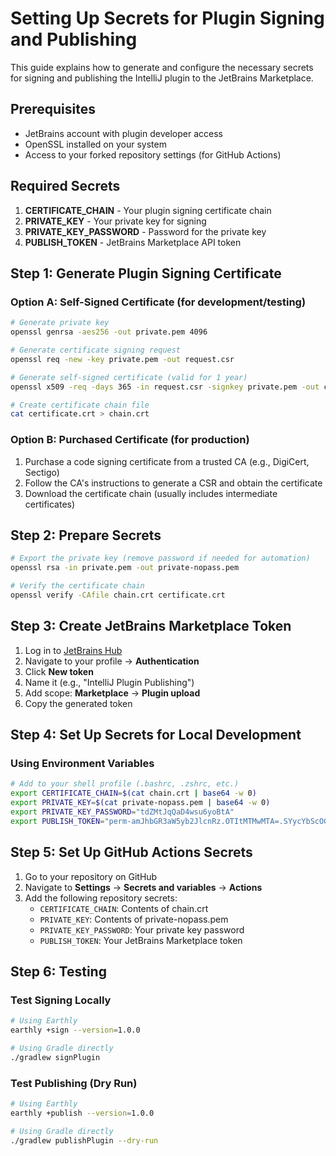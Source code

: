 # Setting Up Secrets for Plugin Signing and Publishing

This guide explains how to generate and configure the necessary secrets for signing and publishing the IntelliJ plugin to the JetBrains Marketplace.

## Prerequisites

- JetBrains account with plugin developer access
- OpenSSL installed on your system
- Access to your forked repository settings (for GitHub Actions)

## Required Secrets

1. **CERTIFICATE_CHAIN** - Your plugin signing certificate chain
2. **PRIVATE_KEY** - Your private key for signing
3. **PRIVATE_KEY_PASSWORD** - Password for the private key
4. **PUBLISH_TOKEN** - JetBrains Marketplace API token

## Step 1: Generate Plugin Signing Certificate

### Option A: Self-Signed Certificate (for development/testing)

```bash
# Generate private key
openssl genrsa -aes256 -out private.pem 4096

# Generate certificate signing request
openssl req -new -key private.pem -out request.csr

# Generate self-signed certificate (valid for 1 year)
openssl x509 -req -days 365 -in request.csr -signkey private.pem -out certificate.crt

# Create certificate chain file
cat certificate.crt > chain.crt
```

### Option B: Purchased Certificate (for production)

1. Purchase a code signing certificate from a trusted CA (e.g., DigiCert, Sectigo)
2. Follow the CA's instructions to generate a CSR and obtain the certificate
3. Download the certificate chain (usually includes intermediate certificates)

## Step 2: Prepare Secrets

```bash
# Export the private key (remove password if needed for automation)
openssl rsa -in private.pem -out private-nopass.pem

# Verify the certificate chain
openssl verify -CAfile chain.crt certificate.crt
```

## Step 3: Create JetBrains Marketplace Token

1. Log in to [JetBrains Hub](https://hub.jetbrains.com/)
2. Navigate to your profile → **Authentication**
3. Click **New token**
4. Name it (e.g., "IntelliJ Plugin Publishing")
5. Add scope: **Marketplace** → **Plugin upload**
6. Copy the generated token

## Step 4: Set Up Secrets for Local Development

### Using Environment Variables

```bash
# Add to your shell profile (.bashrc, .zshrc, etc.)
export CERTIFICATE_CHAIN=$(cat chain.crt | base64 -w 0)
export PRIVATE_KEY=$(cat private-nopass.pem | base64 -w 0)
export PRIVATE_KEY_PASSWORD="tdZMtJqQaD4wsu6yoBtA"
export PUBLISH_TOKEN="perm-amJhbGR3aW5yb2JlcnRz.OTItMTMwMTA=.SYycYbScOG7cCOI5rt3MG17P0986cn"
```

## Step 5: Set Up GitHub Actions Secrets

1. Go to your repository on GitHub
2. Navigate to **Settings** → **Secrets and variables** → **Actions**
3. Add the following repository secrets:
   - `CERTIFICATE_CHAIN`: Contents of chain.crt
   - `PRIVATE_KEY`: Contents of private-nopass.pem
   - `PRIVATE_KEY_PASSWORD`: Your private key password
   - `PUBLISH_TOKEN`: Your JetBrains Marketplace token

## Step 6: Testing

### Test Signing Locally

```bash
# Using Earthly
earthly +sign --version=1.0.0

# Using Gradle directly
./gradlew signPlugin
```

### Test Publishing (Dry Run)

```bash
# Using Earthly
earthly +publish --version=1.0.0

# Using Gradle directly
./gradlew publishPlugin --dry-run
```